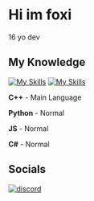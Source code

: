 # Hi im foxi

16 yo dev

## My Knowledge
[![My Skills](https://skillicons.dev/icons?i=cpp,cs,py,js)](https://skillicons.dev)
[![My Skills](https://skillicons.dev/icons?i=visualstudio,vscode)](https://skillicons.dev)

**C++** - Main Language

**Python** - Normal

**JS** - Normal

**C#** - Normal

## Socials
[![discord](https://img.shields.io/badge/discord-260C42?style=for-the-badge&logo=discord&logoColor=white)](https://discord.com/users/1238250632717275178/)
